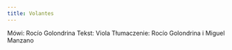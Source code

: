 ```yaml
---
title: Volantes
---
```


Mówi: Rocío Golondrina
Tekst: Viola
Tłumaczenie: Rocío Golondrina i Miguel Manzano
